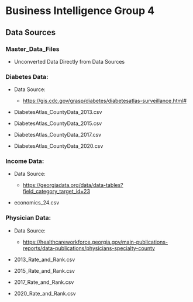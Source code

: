 # Business Intelligence Group 4

## Data Sources

### Master_Data_Files
- Unconverted Data Directly from Data Sources

### Diabetes Data:
- Data Source:
    - https://gis.cdc.gov/grasp/diabetes/diabetesatlas-surveillance.html#

- DiabetesAtlas_CountyData_2013.csv
- DiabetesAtlas_CountyData_2015.csv
- DiabetesAtlas_CountyData_2017.csv
- DiabetesAtlas_CountyData_2020.csv

### Income Data:
- Data Source:
    - https://georgiadata.org/data/data-tables?field_category_target_id=23

- economics_24.csv

### Physician Data:
- Data Source:
    - https://healthcareworkforce.georgia.gov/main-publications-reports/data-publications/physicians-specialty-county

- 2013_Rate_and_Rank.csv
- 2015_Rate_and_Rank.csv
- 2017_Rate_and_Rank.csv
- 2020_Rate_and_Rank.csv
